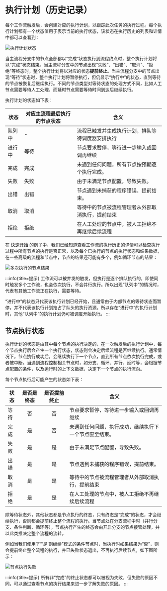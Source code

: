 # 执行计划（历史记录）

每个工作流触发后，会创建对应的执行计划，以跟踪此次任务的执行过程。每个执行计划都有一个状态值用于表示当前的执行状态，该状态在执行历史的列表和详情中都可以查看到：

![执行计划状态](https://static-docs.nocobase.com/d4440d92ccafac6fac85da4415bb2a26.png)

当主流程分支中的节点全部都以“完成”状态执行到流程终点时，整个执行计划将以“完成”状态结束。当主流程分支中的节点出现“失败”、“出错”、“取消”、“拒绝”等终态时，整个执行计划将以对应的状态**提前终止**。当主流程分支中的节点出现“等待”状态时，整个执行计划将暂停执行，但仍显示“执行中”的状态，直到等待的节点被恢复后继续执行。不同的节点类型对等待状态的处理方式不同，比如人工节点需要等待人工处理，而延时节点需要等待时间到达后继续执行。

执行计划的状态如下表：

| 状态   | 对应主流程最后执行的节点状态 | 含义                                             |
| ------ | ---------------------------- | ------------------------------------------------ |
| 队列中 | -                            | 流程已触发并生成执行计划，排队等待调度器安排执行 |
| 进行中 | 等待                         | 节点要求暂停，等待进一步输入或回调再继续         |
| 完成   | 完成                         | 未遇到任何问题，所有节点按预期逐个执行完成。     |
| 失败   | 失败                         | 由于未满足节点配置，导致失败。                   |
| 出错   | 出错                         | 节点遇到未捕获的程序错误，提前结束。             |
| 取消   | 取消                         | 等待中的节点被流程管理者从外部取消执行，提前结束 |
| 拒绝   | 拒绝                         | 在人工处理的节点中，被人工拒绝不再继续后续流程   |

在 [快速开始](../getting-started.md) 的例子中，我们已经知道查看工作流的执行历史的详情可以检查执行过程中所有节点的执行是否正常，以及每个已执行的节点的执行状态和结果数据，在一些高级的流程和节点中，节点的结果还可能有多个，例如循环节点的结果：

![多次执行的节点结果](https://static-docs.nocobase.com/bbda259fa2ddf62b0fc0f982efbedae9.png)

:::info{title=提示}
工作流可以被并发的触发，但执行是逐个排队执行的，即使同时触发多个工作流，也会依次执行，不会并行执行。所以出现“队列中”的情况时，代表有其他工作流正在执行，需要等待。

“进行中”的状态只代表该执行计划已经开始，且通常由于内部节点的等待状态而暂停，并不代表该执行计划抢占了队头的执行资源。所以存在“进行中”的执行计划时，其他“队列中”的执行计划仍可被调度开始执行。
:::

## 节点执行状态

执行计划的状态是由其中每个节点的执行决定的，在一次触发后的执行计划中，每个节点执行后会产生一个执行状态，状态则会决定后续流程是否继续执行。通常情况下，节点执行成功后，会继续执行下一个节点，直到所有节点依次执行完成，或者被中断。当遇到流程控制相关节点时，如分支、循环、并行、延时等，会根据节点配置的条件，以及运行时的上下文数据，决定下一个节点的执行流向。

每个节点执行后可能产生的状态如下表：

| 状态 | 是否是终态 | 是否提前终止 | 含义                                                   |
| ---- | :--------: | :----------: | ------------------------------------------------------ |
| 等待 |     否     |      否      | 节点要求暂停，等待进一步输入或回调再继续               |
| 完成 |     是     |      否      | 未遇到任何问题，执行成功，继续执行下一个节点直至结束。 |
| 失败 |     是     |      是      | 由于未满足节点配置，导致失败。                         |
| 出错 |     是     |      是      | 节点遇到未捕获的程序错误，提前结束。                   |
| 取消 |     是     |      是      | 等待中的节点被流程管理者从外部取消执行，提前结束       |
| 拒绝 |     是     |      是      | 在人工处理的节点中，被人工拒绝不再继续后续流程         |

除等待状态外，其他状态都是节点执行的终态，只有终态是“完成”的状态，才会继续执行，否则都会提前终止整个流程的执行。当节点处在分支流程中时（并行分支、条件判断、循环等），节点执行产生的终态会由开启分支的节点接管处理，并以此类推决定整个流程的流转。

例如当我们使用了“‘是’则继续”模式的条件节点时，当执行时如果结果为“否”，则会提前终止整个流程的执行，并已失败状态退出，不再执行后续节点，如下图所示：

![节点执行失败](https://static-docs.nocobase.com/993aecfa1465894bb574444f0a44313e.png)

:::info{title=提示}
所有非“完成”的终止状态都可以被视为失败，但失败的原因不同，可以通过查看节点的执行结果来进一步了解失败的原因。
:::
